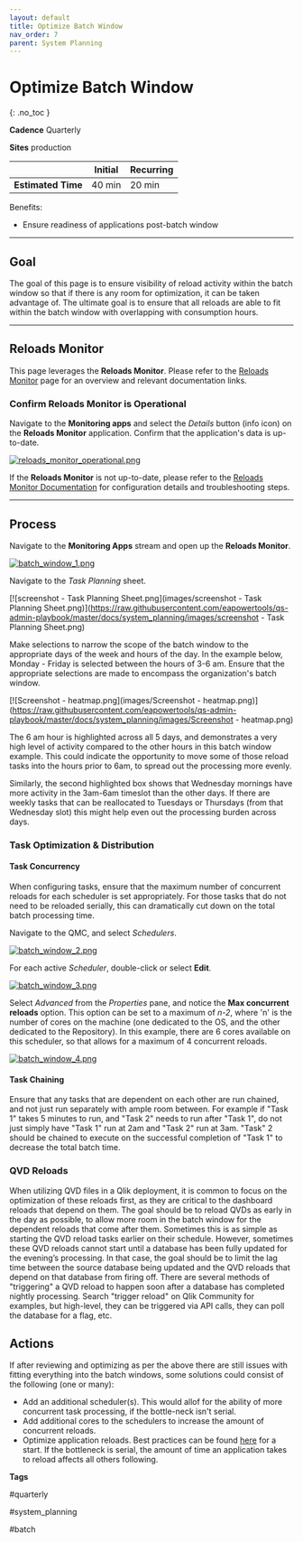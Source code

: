 ```yaml
---
layout: default
title: Optimize Batch Window
nav_order: 7
parent: System Planning
---
```


# Optimize Batch Window
{: .no_toc }

**Cadence** <span class="label cadence">Quarterly</span>

**Sites** <span class="label prod">production</span>

|                                  		                  | Initial   | Recurring  |
|---------------------------------------------------------|-----------|------------|
| <i class="far fa-clock fa-sm"></i> **Estimated Time**   | 40 min    | 20 min     |

Benefits:

  - Ensure readiness of applications post-batch window
  
-------------------------

## Goal

The goal of this page is to ensure visibility of reload activity within the batch window so that if there is any room for optimization, it can be taken advantage of. The ultimate goal is to ensure that all reloads are able to fit within the batch window with overlapping with consumption hours.

-------------------------

## Reloads Monitor

This page leverages the **Reloads Monitor**. Please refer to the [Reloads Monitor](../../tooling/reloads_monitor.md) page for an overview and relevant documentation links.

### Confirm Reloads Monitor is Operational

Navigate to the **Monitoring apps** and select the _Details_ button (info icon) on the **Reloads Monitor** application. Confirm that the application's data is up-to-date.

[![reloads_monitor_operational.png](images/reloads_monitor_operational.png)](https://raw.githubusercontent.com/eapowertools/qs-admin-playbook/master/docs/system_planning/images/reloads_monitor_operational.png)

If the **Reloads Monitor** is not up-to-date, please refer to the [Reloads Monitor Documentation](../../tooling/reloads_monitor.md#documentation) for configuration details and troubleshooting steps.

-------------------------

## Process

Navigate to the **Monitoring Apps** stream and open up the **Reloads Monitor**.

[![batch_window_1.png](images/batch_window_1.png)](https://raw.githubusercontent.com/eapowertools/qs-admin-playbook/master/docs/system_planning/images/batch_window_1.png)

Navigate to the _Task Planning_ sheet.

[![screenshot - Task Planning Sheet.png](images/screenshot - Task Planning Sheet.png)](https://raw.githubusercontent.com/eapowertools/qs-admin-playbook/master/docs/system_planning/images/screenshot - Task Planning Sheet.png)

Make selections to narrow the scope of the batch window to the appropriate days of the week and hours of the day. In the example below,  Monday - Friday is selected between the hours of 3-6 am. Ensure that the appropriate selections are made to encompass the organization's batch window.

[![Screenshot - heatmap.png](images/Screenshot - heatmap.png)](https://raw.githubusercontent.com/eapowertools/qs-admin-playbook/master/docs/system_planning/images/Screenshot - heatmap.png)

The 6 am hour is highlighted across all 5 days, and demonstrates a very high level of activity compared to the other hours in this batch window example.  This could indicate the opportunity to move some of those reload tasks into the hours prior to 6am, to spread out the processing more evenly. 

Similarly, the second highlighted box shows that Wednesday mornings have more activity in the 3am-6am timeslot than the other days. If there are weekly tasks that can be reallocated to Tuesdays or Thursdays (from that Wednesday slot) this might help even out the processing burden across days.

### Task Optimization & Distribution

#### Task Concurrency

When configuring tasks, ensure that the maximum number of concurrent reloads for each scheduler is set appropriately. For those tasks that do not need to be reloaded serially, this can dramatically cut down on the total batch processing time. 

Navigate to the QMC, and select _Schedulers_.

[![batch_window_2.png](images/batch_window_2.png)](https://raw.githubusercontent.com/eapowertools/qs-admin-playbook/master/docs/system_planning/images/batch_window_2.png)

For each active _Scheduler_, double-click or select **Edit**.

[![batch_window_3.png](images/batch_window_3.png)](https://raw.githubusercontent.com/eapowertools/qs-admin-playbook/master/docs/system_planning/images/batch_window_3.png)

Select _Advanced_ from the _Properties_ pane, and notice the **Max concurrent reloads** option. This option can be set to a maximum of _n-2_, where 'n' is the number of cores on the machine (one dedicated to the OS, and the other dedicated to the Repository). In this example, there are 6 cores available on this scheduler, so that allows for a maximum of 4 concurrent reloads.

[![batch_window_4.png](images/batch_window_4.png)](https://raw.githubusercontent.com/eapowertools/qs-admin-playbook/master/docs/system_planning/images/batch_window_4.png)

#### Task Chaining

Ensure that any tasks that are dependent on each other are run chained, and not just run separately with ample room between. For example if "Task 1" takes 5 minutes to run, and "Task 2" needs to run after "Task 1", do not just simply have "Task 1" run at 2am and "Task 2" run at 3am. "Task" 2 should be chained to execute on the successful completion of "Task 1" to decrease the total batch time.

### QVD Reloads

When utilizing QVD files in a Qlik deployment, it is common to focus on the optimization of these reloads first, as they are critical to the dashboard reloads that depend on them.  The goal should be to reload QVDs as early in the day as possible, to allow more room in the batch window for the dependent reloads that come after them. Sometimes this is as simple as starting the QVD reload tasks earlier on their schedule. However, sometimes these QVD reloads cannot start until a database has been fully updated for the evening’s processing.  In that case, the goal should be to limit the lag time between the source database being updated and the QVD reloads that depend on that database from firing off. There are several methods of "triggering" a QVD reload to happen soon after a database has completed nightly processing. Search "trigger reload" on Qlik Community for examples, but high-level, they can be triggered via API calls, they can poll the database for a flag, etc.

## Actions

If after reviewing and optimizing as per the above there are still issues with fitting everything into the batch windows, some solutions could consist of the following (one or many):

- Add an additional scheduler(s). This would allof for the ability of more concurrent task processing, if the bottle-neck isn't serial.
- Add additional cores to the schedulers to increase the amount of concurrent reloads.
- Optimize application reloads. Best practices can be found [here](https://diagnostictoolkit.qlik-poc.com/#applicationForm) for a start. If the bottleneck is serial, the amount of time an application takes to reload affects all others following.


**Tags**

#quarterly

#system_planning

#batch

&nbsp;